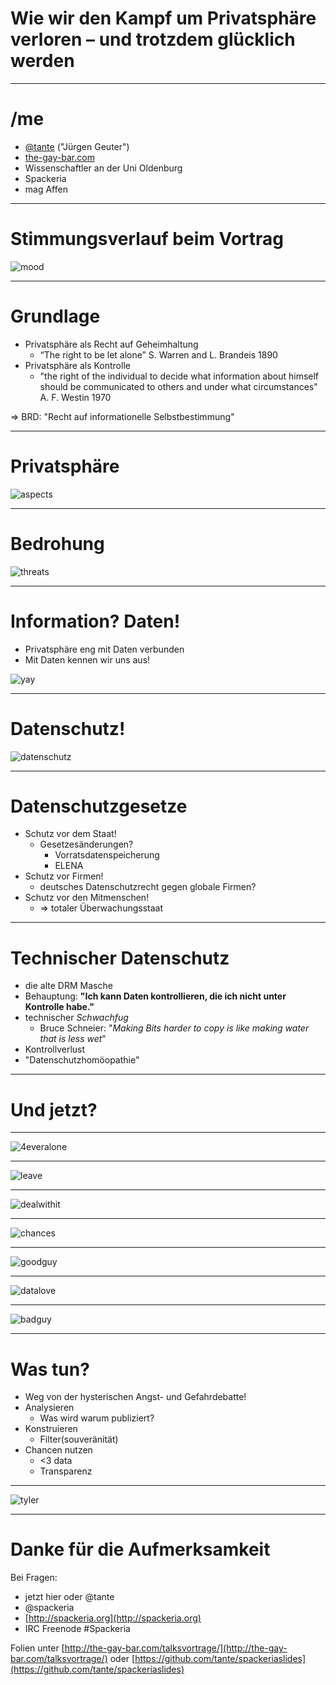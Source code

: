 # Wie wir den Kampf um Privatsphäre verloren – und trotzdem glücklich werden 

---

# /me

* [@tante](http://twitter.com/tante) ("Jürgen Geuter")
* [the-gay-bar.com](http://the-gay-bar.com)
* Wissenschaftler an der Uni Oldenburg
* Spackeria
* mag Affen

---

# Stimmungsverlauf beim Vortrag

![mood](images/stimmung.png)

---
# Grundlage

* Privatsphäre als Recht auf Geheimhaltung 
    * “The right to be let alone” S. Warren and L. Brandeis 1890
* Privatsphäre als Kontrolle
    * "the right of the individual to decide what information about himself should be communicated to others and under what circumstances" A. F. Westin 1970

⇒ BRD: "Recht auf informationelle Selbstbestimmung"

---
# Privatsphäre

![aspects](images/privacyaspects.png)

---
# Bedrohung

![threats](images/threat.png)

---
# Information? Daten!

* Privatsphäre eng mit Daten verbunden
* Mit Daten kennen wir uns aus!

![yay](images/yay.jpg)


---

# Datenschutz!

![datenschutz](images/datenschutz.png)


---
# Datenschutzgesetze

* Schutz vor dem Staat! 
    * Gesetzesänderungen?
        * Vorratsdatenspeicherung
        * ELENA
* Schutz vor Firmen! 
    * deutsches Datenschutzrecht gegen globale Firmen?
* Schutz vor den Mitmenschen!
    * ⇒ totaler Überwachungsstaat

---
# Technischer Datenschutz

* die alte DRM Masche
* Behauptung:
  **"Ich kann Daten kontrollieren, die ich nicht unter Kontrolle habe."**
* technischer *Schwachfug*
    * Bruce Schneier: "*Making Bits harder to copy is like making water that is less wet*"
* Kontrollverlust
* "Datenschutzhomöopathie"

---

# Und jetzt?

---

![4everalone](images/foreveralone.jpg)

---

![leave](images/leave_privacy_alone.jpg)

---

![dealwithit](images/dealwithit.png)

---

![chances](images/chances.jpg)

---

![goodguy](images/goodguy.jpg)

---

![datalove](images/datalove.jpg)

---

![badguy](images/nakedpics.jpg)

---

# Was tun?

* Weg von der hysterischen Angst- und Gefahrdebatte!
* Analysieren
    * Was wird warum publiziert?
* Konstruieren
    * Filter(souveränität)
* Chancen nutzen
    * <3 data
    * Transparenz

---

![tyler](images/tylerdurden.jpg)

---
# Danke für die Aufmerksamkeit

Bei Fragen:

* jetzt hier oder @tante
* @spackeria
* [http://spackeria.org](http://spackeria.org)
* IRC Freenode #Spackeria

Folien unter [http://the-gay-bar.com/talksvortrage/](http://the-gay-bar.com/talksvortrage/) oder 
[https://github.com/tante/spackeriaslides](https://github.com/tante/spackeriaslides)
